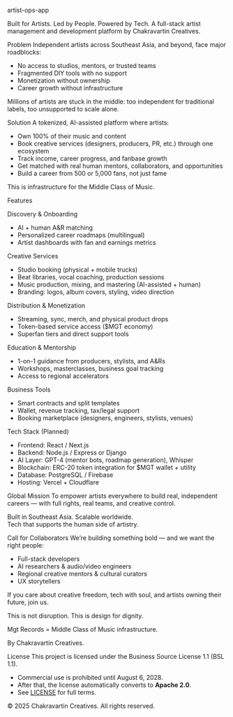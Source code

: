 artist-ops-app

Built for Artists. Led by People. Powered by Tech. 
A full-stack artist management and development platform by Chakravartin Creatives.

Problem
Independent artists across Southeast Asia, and beyond, face major roadblocks:
- No access to studios, mentors, or trusted teams
- Fragmented DIY tools with no support
- Monetization without ownership
- Career growth without infrastructure

Millions of artists are stuck in the middle: too independent for traditional labels, too unsupported to scale alone.

Solution
A tokenized, AI-assisted platform where artists:
- Own 100% of their music and content
- Book creative services (designers, producers, PR, etc.) through one ecosystem
- Track income, career progress, and fanbase growth
- Get matched with real human mentors, collaborators, and opportunities
- Build a career from 500 or 5,000 fans, not just fame

This is infrastructure for the Middle Class of Music.

Features

Discovery & Onboarding
- AI + human A&R matching
- Personalized career roadmaps (multilingual)
- Artist dashboards with fan and earnings metrics

Creative Services
- Studio booking (physical + mobile trucks)
- Beat libraries, vocal coaching, production sessions
- Music production, mixing, and mastering (AI-assisted + human)
- Branding: logos, album covers, styling, video direction

Distribution & Monetization
- Streaming, sync, merch, and physical product drops
- Token-based service access ($MGT economy)
- Superfan tiers and direct support tools

Education & Mentorship
- 1-on-1 guidance from producers, stylists, and A&Rs
- Workshops, masterclasses, business goal tracking
- Access to regional accelerators

Business Tools
- Smart contracts and split templates
- Wallet, revenue tracking, tax/legal support
- Booking marketplace (designers, engineers, stylists, venues)

Tech Stack (Planned)
- Frontend: React / Next.js
- Backend: Node.js / Express or Django
- AI Layer: GPT-4 (mentor bots, roadmap generation), Whisper
- Blockchain: ERC-20 token integration for $MGT wallet + utility
- Database: PostgreSQL / Firebase
- Hosting: Vercel + Cloudflare

Global Mission
To empower artists everywhere to build real, independent careers — with full rights, real teams, and creative control.

Built in Southeast Asia. Scalable worldwide.  
Tech that supports the human side of artistry.

Call for Collaborators
We’re building something bold — and we want the right people:
- Full-stack developers
- AI researchers & audio/video engineers
- Regional creative mentors & cultural curators
- UX storytellers

If you care about creative freedom, tech with soul, and artists owning their future, join us.

This is not disruption. This is design for dignity.

Mgt Records = Middle Class of Music infrastructure.

By Chakravartin Creatives.

License
This project is licensed under the Business Source License 1.1 (BSL 1.1).

- Commercial use is prohibited until August 6, 2028.
- After that, the license automatically converts to **Apache 2.0**.
- See [LICENSE](./LICENSE) for full terms.

© 2025 Chakravartin Creatives. All rights reserved.


